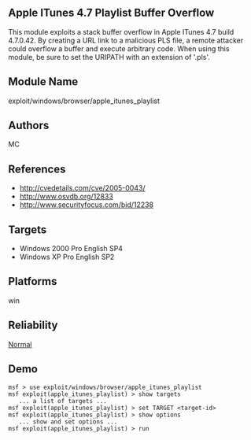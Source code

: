 ## Apple ITunes 4.7 Playlist Buffer Overflow

This module exploits a stack buffer overflow in Apple ITunes 
4.7 build 4.7.0.42. By creating a URL link to a malicious 
PLS file, a remote attacker could overflow a buffer and 
execute arbitrary code. When using this module, be sure to 
set the URIPATH with an extension of '.pls'.


## Module Name
exploit/windows/browser/apple_itunes_playlist

## Authors
MC


## References
* http://cvedetails.com/cve/2005-0043/
* http://www.osvdb.org/12833
* http://www.securityfocus.com/bid/12238



## Targets
* Windows 2000 Pro English SP4
* Windows XP Pro English SP2


## Platforms
win

## Reliability
[Normal](https://github.com/rapid7/metasploit-framework/wiki/Exploit-Ranking)

## Demo

```
msf > use exploit/windows/browser/apple_itunes_playlist
msf exploit(apple_itunes_playlist) > show targets
   ... a list of targets ...
msf exploit(apple_itunes_playlist) > set TARGET <target-id>
msf exploit(apple_itunes_playlist) > show options
   ... show and set options ...
msf exploit(apple_itunes_playlist) > run
```
    
    